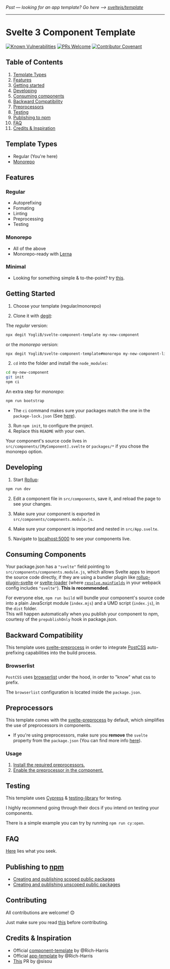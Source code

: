 _Psst — looking for an app template? Go here --> [sveltejs/template](https://github.com/sveltejs/template)_

---

# Svelte 3 Component Template

[![Known Vulnerabilities](https://snyk.io/test/github/YogliB/svelte-component-template/badge.svg)](https://snyk.io/test/github/YogliB/svelte-component-template)
[![PRs Welcome](https://img.shields.io/badge/PRs-welcome-brightgreen.svg)](http://makeapullrequest.com)
[![Contributor Covenant](https://img.shields.io/badge/Contributor%20Covenant-v2.0%20adopted-ff69b4.svg)](code-of-conduct.md)

## Table of Contents

1. [Template Types](#options)
1. [Features](#features)
1. [Getting started](#getting-started)
1. [Developing](#developing)
1. [Consuming components](#consuming-components)
1. [Backward Compatibility](#backward-compatibility)
1. [Preprocessors](#preprocessors)
1. [Testing](#testing)
1. [Publishing to npm](publishing-to-npm)
1. [FAQ](faq)
1. [Credits & Inspiration](#credits-&-inspiration)

## Template Types

-   Regular (You're here)
-   [Monorepo](https://github.com/YogliB/svelte-component-template/tree/monorepo)

## Features

### Regular

-   Autoprefixing
-   Formating
-   Linting
-   Preprocessing
-   Testing

### Monorepo

-   All of the above
-   Monorepo-ready with [Lerna](https://lerna.js.org/)

### Minimal

-   Looking for something simple & to-the-point? try [this](https://github.com/sveltejs/component-template).

## Getting Started

1. Choose your template (regular/monorepo)

1. Clone it with [degit](https://github.com/Rich-Harris/degit):

The _regular_ version:

```bash
npx degit YogliB/svelte-component-template my-new-component
```

or the _monorepo_ version:

```bash
npx degit YogliB/svelte-component-template#monorepo my-new-component-library
```

2. `cd` into the folder and install the `node_modules`:

```bash
cd my-new-component
git init
npm ci
```

An extra step for _monorepo_:

```bash
npm run bootstrap
```

-   The `ci` command makes sure your packages match the one in the `package-lock.json` (See [here](https://docs.npmjs.com/cli/ci.html)).

3. Run `npm init`, to configure the project.
4. Replace this `README` with your own.

Your component's source code lives in `src/components/[MyComponent].svelte` or `packages/*` if you chose the monorepo option.

## Developing

1. Start [Rollup](https://rollupjs.org):

```bash
npm run dev
```

2. Edit a component file in `src/components`, save it, and reload the page to see your changes.

3. Make sure your component is exported in `src/components/components.module.js`.

4. Make sure your component is imported and nested in `src/App.svelte`.

5. Navigate to [localhost:5000](http://localhost:5000) to see your components live.

## Consuming Components

Your package.json has a `"svelte"` field pointing to `src/components/components.module.js`, which allows Svelte apps to import the source code directly, if they are using a bundler plugin like [rollup-plugin-svelte](https://github.com/rollup/rollup-plugin-svelte) or [svelte-loader](https://github.com/sveltejs/svelte-loader) (where [`resolve.mainFields`](https://webpack.js.org/configuration/resolve/#resolve-mainfields) in your webpack config includes `"svelte"`). **This is recommended.**

For everyone else, `npm run build` will bundle your component's source code into a plain JavaScript module (`index.mjs`) and a UMD script (`index.js`), in the `dist` folder.<br>
This will happen automatically when you publish your component to npm, courtesy of the `prepublishOnly` hook in package.json.

## Backward Compatibility

This template uses [svelte-preprocess](https://github.com/kaisermann/svelte-preprocess) in order to integrate [PostCSS](https://postcss.org) auto-prefixing capabilities into the build process.

### Browserlist

`PostCSS` uses [browserlist](https://github.com/browserslist/browserslist) under the hood, in order to "know" what css to prefix.

The `browserlist` configuration is located inside the `package.json`.

## Preprocessors

This template comes with the [svelte-preprocess](https://github.com/kaisermann/svelte-preprocess) by default, which simplifies the use of preprocessors in components.

-   If you're using preprocessors, make sure you **remove** the `svelte` property from the `package.json` (You can find more info [here](https://github.com/sveltejs/component-template/issues/8)).

### Usage

1. [Install the required preprocessors.](https://github.com/kaisermann/svelte-preprocess#installation)
2. [Enable the preprocessor in the component.](https://github.com/kaisermann/svelte-preprocess#preprocessors-support)

## Testing

This template uses [Cypress](https://www.cypress.io/) & [testing-library](https://testing-library.com/docs/cypress-testing-library/intro) for testing.

I highly recommend going through their docs if you intend on testing your components.

There is a simple example you can try by running `npm run cy:open`.

## FAQ

[Here](../master/FAQ.md) lies what you seek.

## Publishing to [npm](https://www.npmjs.com)

-   [Creating and publishing scoped public packages](https://docs.npmjs.com/creating-and-publishing-scoped-public-packages)
-   [Creating and publishing unscoped public packages](https://docs.npmjs.com/creating-and-publishing-unscoped-public-packages)

## Contributing

All contributions are welcome! 😊

Just make sure you read [this](https://github.com/YogliB/svelte-component-template/blob/master/CONTRIBUTING.md) before contributing.

## Credits & Inspiration

-   Official [component-template](https://github.com/sveltejs/component-template) by @Rich-Harris
-   Official [app-template](https://github.com/sveltejs/template) by @Rich-Harris
-   [This](https://github.com/sveltejs/component-template/pull/5) PR by @sisou
